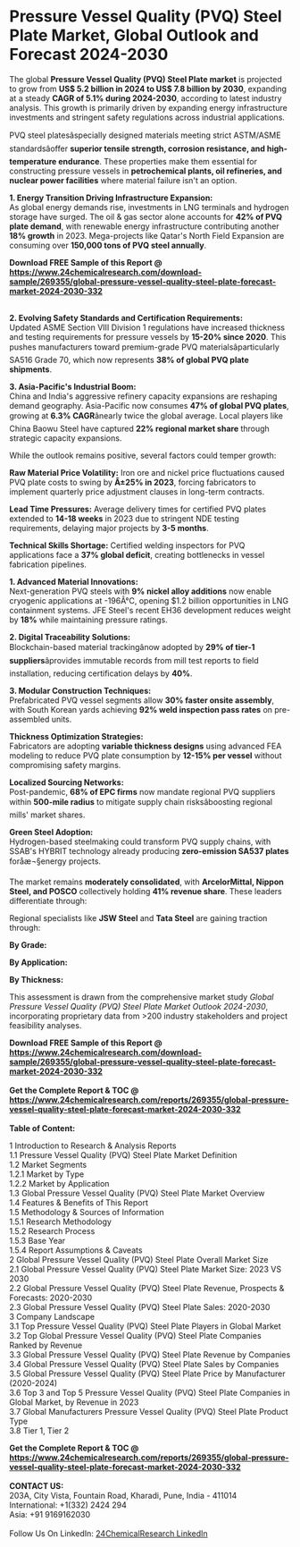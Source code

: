 <h1>Pressure Vessel Quality (PVQ) Steel Plate Market, Global Outlook and Forecast 2024-2030</h1><p>The global <strong>Pressure Vessel Quality (PVQ) Steel Plate market</strong> is projected to grow from <strong>US$ 5.2 billion in 2024 to US$ 7.8 billion by 2030</strong>, expanding at a steady <strong>CAGR of 5.1% during 2024-2030</strong>, according to latest industry analysis. This growth is primarily driven by expanding energy infrastructure investments and stringent safety regulations across industrial applications.</p><p>PVQ steel platesâspecially designed materials meeting strict ASTM/ASME standardsâoffer <strong>superior tensile strength, corrosion resistance, and high-temperature endurance</strong>. These properties make them essential for constructing pressure vessels in <strong>petrochemical plants, oil refineries, and nuclear power facilities</strong> where material failure isn't an option.</p><p><strong>1. Energy Transition Driving Infrastructure Expansion:</strong><br>
As global energy demands rise, investments in LNG terminals and hydrogen storage have surged. The oil &amp; gas sector alone accounts for <strong>42% of PVQ plate demand</strong>, with renewable energy infrastructure contributing another <strong>18% growth</strong> in 2023. Mega-projects like Qatar's North Field Expansion are consuming over <strong>150,000 tons of PVQ steel annually</strong>.</p><div><b>Download FREE Sample of this Report @ 
            <a href="https://www.24chemicalresearch.com/download-sample/269355/global-pressure-vessel-quality-steel-plate-forecast-market-2024-2030-332">
            https://www.24chemicalresearch.com/download-sample/269355/global-pressure-vessel-quality-steel-plate-forecast-market-2024-2030-332</a></b></div><br><p><strong>2. Evolving Safety Standards and Certification Requirements:</strong><br>
Updated ASME Section VIII Division 1 regulations have increased thickness and testing requirements for pressure vessels by <strong>15-20% since 2020</strong>. This pushes manufacturers toward premium-grade PVQ materialsâparticularly SA516 Grade 70, which now represents <strong>38% of global PVQ plate shipments</strong>.

</p><p><strong>3. Asia-Pacific's Industrial Boom:</strong><br>
China and India's aggressive refinery capacity expansions are reshaping demand geography. Asia-Pacific now consumes <strong>47% of global PVQ plates</strong>, growing at <strong>6.3% CAGR</strong>ânearly twice the global average. Local players like China Baowu Steel have captured <strong>22% regional market share</strong> through strategic capacity expansions.</p><p>While the outlook remains positive, several factors could temper growth:</p><p><strong>Raw Material Price Volatility:</strong> Iron ore and nickel price fluctuations caused PVQ plate costs to swing by <strong>Â±25% in 2023</strong>, forcing fabricators to implement quarterly price adjustment clauses in long-term contracts.
    </p><p><strong>Lead Time Pressures:</strong> Average delivery times for certified PVQ plates extended to <strong>14-18 weeks</strong> in 2023 due to stringent NDE testing requirements, delaying major projects by <strong>3-5 months</strong>.
    </p><p><strong>Technical Skills Shortage:</strong> Certified welding inspectors for PVQ applications face a <strong>37% global deficit</strong>, creating bottlenecks in vessel fabrication pipelines.
    </p><p><strong>1. Advanced Material Innovations:</strong><br>
Next-generation PVQ steels with <strong>9% nickel alloy additions</strong> now enable cryogenic applications at -196Â°C, opening $1.2 billion opportunities in LNG containment systems. JFE Steel's recent EH36 development reduces weight by <strong>18%</strong> while maintaining pressure ratings.</p><p><strong>2. Digital Traceability Solutions:</strong><br>
Blockchain-based material trackingânow adopted by <strong>29% of tier-1 suppliers</strong>âprovides immutable records from mill test reports to field installation, reducing certification delays by <strong>40%</strong>.</p><p><strong>3. Modular Construction Techniques:</strong><br>
Prefabricated PVQ vessel segments allow <strong>30% faster onsite assembly</strong>, with South Korean yards achieving <strong>92% weld inspection pass rates</strong> on pre-assembled units.

</p><p><strong>Thickness Optimization Strategies:</strong><br>
    Fabricators are adopting <strong>variable thickness designs</strong> using advanced FEA modeling to reduce PVQ plate consumption by <strong>12-15% per vessel</strong> without compromising safety margins.
    </p><p><strong>Localized Sourcing Networks:</strong><br>
    Post-pandemic, <strong>68% of EPC firms</strong> now mandate regional PVQ suppliers within <strong>500-mile radius</strong> to mitigate supply chain risksâboosting regional mills' market shares.
    </p><p><strong>Green Steel Adoption:</strong><br>
    Hydrogen-based steelmaking could transform PVQ supply chains, with SSAB's HYBRIT technology already producing <strong>zero-emission SA537 plates</strong> foråæ¬§energy projects.
    </p><p>The market remains <strong>moderately consolidated</strong>, with <strong>ArcelorMittal, Nippon Steel, and POSCO</strong> collectively holding <strong>41% revenue share</strong>. These leaders differentiate through:</p><p>Regional specialists like <strong>JSW Steel</strong> and <strong>Tata Steel</strong> are gaining traction through:</p><p><strong>By Grade:</strong></p><p><strong>By Application:</strong></p><p><strong>By Thickness:</strong></p><p>This assessment is drawn from the comprehensive market study <em>Global Pressure Vessel Quality (PVQ) Steel Plate Market Outlook 2024-2030</em>, incorporating proprietary data from &gt;200 industry stakeholders and project feasibility analyses.</p><div><b>Download FREE Sample of this Report @ 
            <a href="https://www.24chemicalresearch.com/download-sample/269355/global-pressure-vessel-quality-steel-plate-forecast-market-2024-2030-332">
            https://www.24chemicalresearch.com/download-sample/269355/global-pressure-vessel-quality-steel-plate-forecast-market-2024-2030-332</a></b></div><br><div><b>Get the Complete Report & TOC @ 
            <a href="https://www.24chemicalresearch.com/reports/269355/global-pressure-vessel-quality-steel-plate-forecast-market-2024-2030-332">
            https://www.24chemicalresearch.com/reports/269355/global-pressure-vessel-quality-steel-plate-forecast-market-2024-2030-332</a></b></div><br>
            <b>Table of Content:</b><p>1 Introduction to Research & Analysis Reports<br />
    1.1 Pressure Vessel Quality (PVQ) Steel Plate Market Definition<br />
    1.2 Market Segments<br />
        1.2.1 Market by Type<br />
        1.2.2 Market by Application<br />
    1.3 Global Pressure Vessel Quality (PVQ) Steel Plate Market Overview<br />
    1.4 Features & Benefits of This Report<br />
    1.5 Methodology & Sources of Information<br />
        1.5.1 Research Methodology<br />
        1.5.2 Research Process<br />
        1.5.3 Base Year<br />
        1.5.4 Report Assumptions & Caveats<br />
2 Global Pressure Vessel Quality (PVQ) Steel Plate Overall Market Size<br />
    2.1 Global Pressure Vessel Quality (PVQ) Steel Plate Market Size: 2023 VS 2030<br />
    2.2 Global Pressure Vessel Quality (PVQ) Steel Plate Revenue, Prospects & Forecasts: 2020-2030<br />
    2.3 Global Pressure Vessel Quality (PVQ) Steel Plate Sales: 2020-2030<br />
3 Company Landscape<br />
    3.1 Top Pressure Vessel Quality (PVQ) Steel Plate Players in Global Market<br />
    3.2 Top Global Pressure Vessel Quality (PVQ) Steel Plate Companies Ranked by Revenue<br />
    3.3 Global Pressure Vessel Quality (PVQ) Steel Plate Revenue by Companies<br />
    3.4 Global Pressure Vessel Quality (PVQ) Steel Plate Sales by Companies<br />
    3.5 Global Pressure Vessel Quality (PVQ) Steel Plate Price by Manufacturer (2020-2024)<br />
    3.6 Top 3 and Top 5 Pressure Vessel Quality (PVQ) Steel Plate Companies in Global Market, by Revenue in 2023<br />
    3.7 Global Manufacturers Pressure Vessel Quality (PVQ) Steel Plate Product Type<br />
    3.8 Tier 1, Tier 2</p><div><b>Get the Complete Report & TOC @ 
            <a href="https://www.24chemicalresearch.com/reports/269355/global-pressure-vessel-quality-steel-plate-forecast-market-2024-2030-332">
            https://www.24chemicalresearch.com/reports/269355/global-pressure-vessel-quality-steel-plate-forecast-market-2024-2030-332</a></b></div><br><b>CONTACT US:</b><br>
            203A, City Vista, Fountain Road, Kharadi, Pune, India - 411014<br>
            International: +1(332) 2424 294<br>
            Asia: +91 9169162030 <br><br>
            Follow Us On LinkedIn: <a href="https://www.linkedin.com/company/24chemicalresearch/">24ChemicalResearch LinkedIn</a>